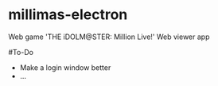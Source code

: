 # millimas-electron
Web game 'THE iDOLM@STER: Million Live!' Web viewer app

#To-Do
* Make a login window better
* ...
